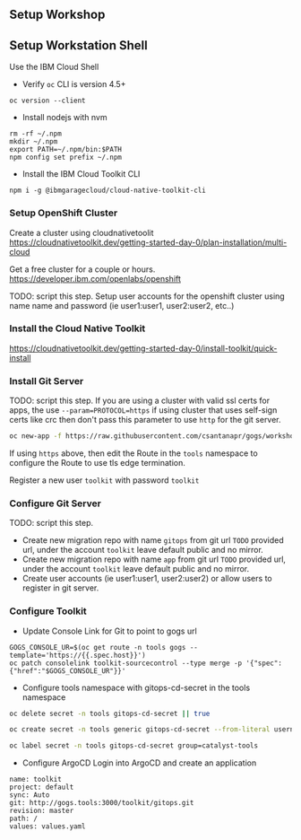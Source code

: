 ## Setup Workshop

## Setup Workstation Shell

Use the IBM Cloud Shell

- Verify `oc` CLI is version 4.5+
```
oc version --client
```

- Install nodejs with nvm
```
rm -rf ~/.npm
mkdir ~/.npm
export PATH=~/.npm/bin:$PATH
npm config set prefix ~/.npm
```

- Install the IBM Cloud Toolkit CLI
```
npm i -g @ibmgaragecloud/cloud-native-toolkit-cli
```

### Setup OpenShift Cluster

Create a cluster using cloudnativetoolit
https://cloudnativetoolkit.dev/getting-started-day-0/plan-installation/multi-cloud

Get a free cluster for a couple or hours.
https://developer.ibm.com/openlabs/openshift

TODO: script this step.
Setup user accounts for the openshift cluster using name name and password (ie user1:user1, user2:user2, etc..)


### Install the Cloud Native Toolkit

https://cloudnativetoolkit.dev/getting-started-day-0/install-toolkit/quick-install

### Install Git Server

TODO: script this step.
If you are using a cluster with valid ssl certs for apps, the use `--param=PROTOCOL=https` if using cluster that uses self-sign certs like crc then don't pass this parameter to use `http` for the git server.

```bash
oc new-app -f https://raw.githubusercontent.com/csantanapr/gogs/workshop/gogs-template-ephemeral.yaml --param=HOSTNAME=gogs-tools.$(oc get ingresses.config.openshift.io cluster -o template={{.spec.domain}}) -n tools
```

If using `https` above, then edit the Route in the `tools` namespace to configure the Route to use tls edge termination.

Register a new user `toolkit` with password `toolkit`

### Configure Git Server

TODO: script this step.
- Create new migration repo with name `gitops` from git url `TODO` provided url, under the account `toolkit` leave default public and no mirror.
- Create new migration repo with name `app` from git url `TODO` provided url, under the account `toolkit` leave default public and no mirror.
- Create user accounts (ie user1:user1, user2:user2) or allow users to register in git server.

### Configure Toolkit

- Update Console Link for Git to point to gogs url
```
GOGS_CONSOLE_UR=$(oc get route -n tools gogs --template='https://{{.spec.host}}')
oc patch consolelink toolkit-sourcecontrol --type merge -p '{"spec":{"href":"$GOGS_CONSOLE_UR"}}'
```

- Configure tools namespace with gitops-cd-secret in the tools namespace
```bash
oc delete secret -n tools gitops-cd-secret || true

oc create secret -n tools generic gitops-cd-secret --from-literal username=toolkit --from-literal password=toolkit

oc label secret -n tools gitops-cd-secret group=catalyst-tools
```

- Configure ArgoCD
Login into ArgoCD and create an application
```
name: toolkit
project: default
sync: Auto
git: http://gogs.tools:3000/toolkit/gitops.git
revision: master
path: /
values: values.yaml
```


